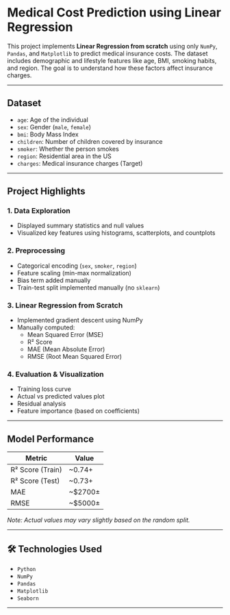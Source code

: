 #  Medical Cost Prediction using Linear Regression

This project implements **Linear Regression from scratch** using only `NumPy`, `Pandas`, and `Matplotlib` to predict medical insurance costs. The dataset includes demographic and lifestyle features like age, BMI, smoking habits, and region. The goal is to understand how these factors affect insurance charges.

---

## Dataset
  - `age`: Age of the individual
  - `sex`: Gender (`male`, `female`)
  - `bmi`: Body Mass Index
  - `children`: Number of children covered by insurance
  - `smoker`: Whether the person smokes
  - `region`: Residential area in the US
  - `charges`: Medical insurance charges (Target)

---

## Project Highlights

### 1.  Data Exploration
- Displayed summary statistics and null values
- Visualized key features using histograms, scatterplots, and countplots

### 2.  Preprocessing
- Categorical encoding (`sex`, `smoker`, `region`)
- Feature scaling (min-max normalization)
- Bias term added manually
- Train-test split implemented manually (no `sklearn`)

### 3.  Linear Regression from Scratch
- Implemented gradient descent using NumPy
- Manually computed:
  - Mean Squared Error (MSE)
  - R² Score
  - MAE (Mean Absolute Error)
  - RMSE (Root Mean Squared Error)

### 4.  Evaluation & Visualization
- Training loss curve
- Actual vs predicted values plot
- Residual analysis
- Feature importance (based on coefficients)

---

##  Model Performance

| Metric                | Value         |
|-----------------------|---------------|
| R² Score (Train)      | ~0.74+        |
| R² Score (Test)       | ~0.73+        |
| MAE                   | ~$2700±       |
| RMSE                  | ~$5000±       |

*Note: Actual values may vary slightly based on the random split.*

---

## 🛠️ Technologies Used
- `Python`
- `NumPy`
- `Pandas`
- `Matplotlib`
- `Seaborn`

---




